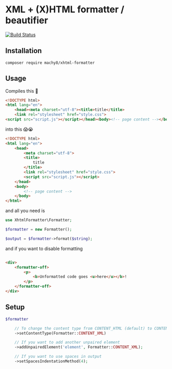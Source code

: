 # XML + (X)HTML formatter / beautifier

[![Build Status](https://travis-ci.org/Machy8/xhtml-formatter.svg?branch=0.1)](https://travis-ci.org/Machy8/xhtml-formatter)

## Installation
````
composer require machy8/xhtml-formatter
````

## Usage
Compiles this 💩
````HTML
<!DOCTYPE html>
<html lang="en">
    <head><meta charset="utf-8"><title>title</title>
    <link rel="stylesheet" href="style.css">
<script src="script.js"></script></head><body><!-- page content --></body></html>
````

into this 😱😭
````HTML
<!DOCTYPE html>
<html lang="en">
	<head>
		<meta charset="utf-8">
		<title>
			title
		</title>
		<link rel="stylesheet" href="style.css">
		<script src="script.js"></script>
	</head>
	<body>
		<!-- page content -->
	</body>
</html>
````

and all you need is
````PHP
use XhtmlFormatter\Formatter;

$formatter = new Formatter();

$output = $formatter->format($string);
````

and if you want to disable formatting
````HTML

<div>
	<formatter-off>
		<p>
			<b>Unformatted code goes <u>here</u></b>!
		</p>
	</formatter-off>
</div>

````

## Setup

````PHP
$formatter

	// To change the content type from CONTENT_HTML (default) to CONTENT_XML or CONTENT_XHTML
	->setContentType(Formatter::CONTENT_XML)

	// If you want to add another unpaired element
	->addUnpairedElement('element', Formatter::CONTENT_XML);

	// If you want to use spaces in output
	->setSpacesIndentationMethod(4);

````


